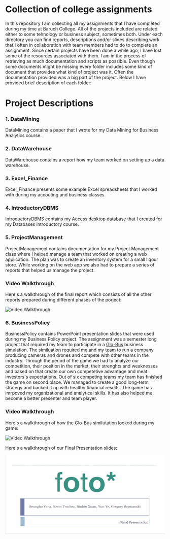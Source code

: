 # Collection of college assignments 

In this repository I am collecting all my assignments that I have completed during my time at Baruch College. All of the projects included are related either to some tehnology or business subject, sometimes both. Under each directory you can find reports, descriptions and/or slides describing work that I often in collaboration with team members had to do to complete an assignment. Since certain projects have been done a while ago, I have lost some of the resources associated with them. I am in the process of retrieving as much documentation and scripts as possible. Even though some documents might be missing every folder includes some kind of document that provides what kind of project was it. Often the documentation provided was a big part of the project. Below I have provided brief description of each folder: 

# Project Descriptions

### 1. DataMining

DataMining contains a paper that I wrote for my Data Mining for Business Analytics course. 

### 2. DataWarehouse

DataWarehouse contains a report how my team worked on setting up a data warehouse.

### 3. Excel_Finance

Excel_Finance presents some example Excel spreadsheets that I worked with during my accouting and business classes. 

### 4. IntroductoryDBMS

IntroductoryDBMS contains my Access desktop database that I created for my Databases introductory course. 

### 5. ProjectManagement

ProjectManagement contains documentation for my Project Management class where I helped manage a team that worked on creating a web application. The plan was to create an inventory system for a small liqour store. While working on the web app we also had to prepare a series of reports that helped us manage the project. 

### Video Walkthrough

Here's a walkthrough of the final report which consists of all the other reports prepared during different phases of the porject:

<img src='ProjectManagement/FinalReport.gif' title='Video Walkthrough' width='' alt='Video Walkthrough' />


### 6. BusinessPolicy 

BusinessPolicy contains PowerPoint presentation slides that were used during my Business Policy project. The assignment was a semester long project that required my team to participate in a [Glo-Bus](https://new.glo-bus.com/) business simulation. The similuation required me and my team to run a company producing cameras and drones and compete with other teams in the industry. Through the period of the game we had to analyze our competition, their position in the market, their strenghts and weaknesses and based on that create our own competetive advantage and meat investors's expectations. Out of six competing teams my team has finished the game on second place. We managed to create a good long-term strategy and backed it up with healthy financial results. The game has imrpoved my organizational and analytical skills. It has also helped me become a better presenter and team player. 

### Video Walkthrough

Here's a walkthrough of how the Glo-Bus similutation looked during my game:

<img src='BusinessPolicy/Globus.gif' title='Video Walkthrough' width='' alt='Video Walkthrough' />

Here's a walkthrough of our Final Presentation slides:

<img src='BusinessPolicy/FinalPresentation.gif' title='Video Walkthrough' width='' alt='Video Walkthrough' />

